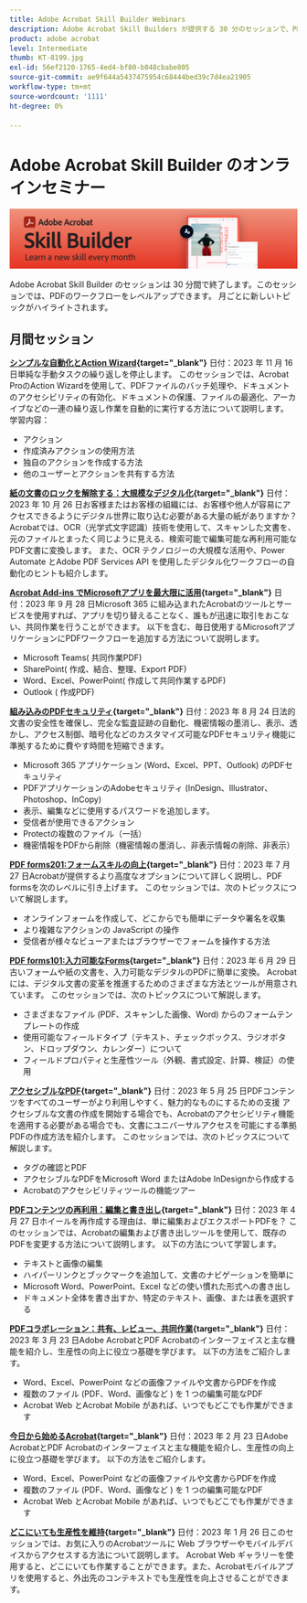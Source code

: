 ```yaml
---
title: Adobe Acrobat Skill Builder Webinars
description: Adobe Acrobat Skill Builders が提供する 30 分のセッションで、PDf のワークフローをレベルアップできます
product: adobe acrobat
level: Intermediate
thumb: KT-8199.jpg
exl-id: 56ef2120-1765-4ed4-bf80-b048cbabe805
source-git-commit: ae9f644a5437475954c68444bed39c7d4ea21905
workflow-type: tm+mt
source-wordcount: '1111'
ht-degree: 0%

---
```


# Adobe Acrobat Skill Builder のオンラインセミナー

![Acrobat Skill Builder の画像](../assets/sbacrobatwebinars.png)

Adobe Acrobat Skill Builder のセッションは 30 分間で終了します。このセッションでは、PDFのワークフローをレベルアップできます。 月ごとに新しいトピックがハイライトされます。

## 月間セッション

**[シンプルな自動化とAction Wizard](https://teamwork.adobe.com/adobe-acrobat-skill-builder/attendease/networking/experience/41d505bb-252a-4e26-9576-6ae82293e6c9/97be1628-5cb6-44be-ac61-c0cc26fbb58d){target="_blank"}**
日付：2023 年 11 月 16 日単純な手動タスクの繰り返しを停止します。 このセッションでは、Acrobat ProのAction Wizardを使用して、PDFファイルのバッチ処理や、ドキュメントのアクセシビリティの有効化、ドキュメントの保護、ファイルの最適化、アーカイブなどの一連の繰り返し作業を自動的に実行する方法について説明します。 学習内容：

* アクション
* 作成済みアクションの使用方法
* 独自のアクションを作成する方法
* 他のユーザーとアクションを共有する方法

**[紙の文書のロックを解除する：大規模なデジタル化](https://teamwork.adobe.com/adobe-acrobat-skill-builder/attendease/networking/experience/46e148fe-92c0-4d79-ac83-8888e9f0521e/dfcf3b90-4390-4c6e-abd9-20ba6e913dc1){target="_blank"}**
日付：2023 年 10 月 26 日お客様またはお客様の組織には、お客様や他人が容易にアクセスできるようにデジタル世界に取り込む必要がある大量の紙がありますか？ Acrobatでは、OCR（光学式文字認識）技術を使用して、スキャンした文書を、元のファイルとまったく同じように見える、検索可能で編集可能な再利用可能なPDF文書に変換します。 また、OCR テクノロジーの大規模な活用や、Power Automate とAdobe PDF Services API を使用したデジタル化ワークフローの自動化のヒントも紹介します。

**[Acrobat Add-ins でMicrosoftアプリを最大限に活用](https://teamwork.adobe.com/adobe-acrobat-skill-builder/attendease/networking/experience/8b4ea780-6e4d-48b6-8c70-ea10245a5a64/b4fe64de-3614-4a6d-94c6-ff6612ac07fb){target="_blank"}**
日付：2023 年 9 月 28 日Microsoft 365 に組み込まれたAcrobatのツールとサービスを使用すれば、アプリを切り替えることなく、誰もが迅速に取引をおこない、共同作業を行うことができます。 以下を含む、毎日使用するMicrosoftアプリケーションにPDFワークフローを追加する方法について説明します。

* Microsoft Teams( 共同作業PDF)
* SharePoint( 作成、結合、整理、Export PDF)
* Word、Excel、PowerPoint( 作成して共同作業するPDF)
* Outlook ( 作成PDF)

**[組み込みのPDFセキュリティ](https://teamwork.adobe.com/adobe-acrobat-skill-builder/attendease/networking/experience/b454ab64-9c2e-4aec-bcf9-ca82e3a6b869/3a456ace-042e-41c8-8e8c-d285e9ba0ab8){target="_blank"}**
日付：2023 年 8 月 24 日法的文書の安全性を確保し、完全な監査証跡の自動化、機密情報の墨消し、表示、透かし、アクセス制御、暗号化などのカスタマイズ可能なPDFセキュリティ機能に準拠するために費やす時間を短縮できます。

* Microsoft 365 アプリケーション (Word、Excel、PPT、Outlook) のPDFセキュリティ
* PDFアプリケーションのAdobeセキュリティ (InDesign、Illustrator、Photoshop、InCopy)
* 表示、編集などに使用するパスワードを追加します。
* 受信者が使用できるアクション
* Protectの複数のファイル（一括）
* 機密情報をPDFから削除（機密情報の墨消し、非表示情報の削除、非表示）

**[PDF forms201:フォームスキルの向上](https://adobe-acrobat-skill-builder.joinus.adobeevents.com/attendease/networking/experience/32518a73-e152-42b5-825c-b31ce53ab1f2/b9966934-6a5b-49c2-a9b0-d434543ce7f4){target="_blank"}**
日付：2023 年 7 月 27 日Acrobatが提供するより高度なオプションについて詳しく説明し、PDF formsを次のレベルに引き上げます。 このセッションでは、次のトピックスについて解説します。

* オンラインフォームを作成して、どこからでも簡単にデータや署名を収集
* より複雑なアクションの JavaScript の操作
* 受信者が様々なビューアまたはブラウザーでフォームを操作する方法

**[PDF forms101:入力可能なForms](https://adobe-acrobat-skill-builder.joinus.adobeevents.com/attendease/networking/experience/795f4bc7-db42-4022-a624-8a53c51174c6/9d685d0f-4a5b-4236-a1ef-081d1403fb41){target="_blank"}**
日付：2023 年 6 月 29 日古いフォームや紙の文書を、入力可能なデジタルのPDFに簡単に変換。 Acrobatには、デジタル文書の変革を推進するためのさまざまな方法とツールが用意されています。 このセッションでは、次のトピックスについて解説します。

* さまざまなファイル (PDF、スキャンした画像、Word) からのフォームテンプレートの作成
* 使用可能なフィールドタイプ（テキスト、チェックボックス、ラジオボタン、ドロップダウン、カレンダー）について
* フィールドプロパティと生産性ツール（外観、書式設定、計算、検証）の使用

**[アクセシブルなPDF](https://teamwork.adobe.com/adobe-acrobat-skill-builder/attendease/networking/experience/4ff4d607-8c9f-47dd-ac4f-3b351a0a0fe3/2eb92255-d963-4ff7-b278-2a95a11db755){target="_blank"}**
日付：2023 年 5 月 25 日PDFコンテンツをすべてのユーザーがより利用しやすく、魅力的なものにするための支援 アクセシブルな文書の作成を開始する場合でも、Acrobatのアクセシビリティ機能を適用する必要がある場合でも、文書にユニバーサルアクセスを可能にする準拠PDFの作成方法を紹介します。 このセッションでは、次のトピックスについて解説します。

* タグの確認とPDF
* アクセシブルなPDFをMicrosoft Word またはAdobe InDesignから作成する
* Acrobatのアクセシビリティツールの機能ツアー

**[PDFコンテンツの再利用：編集と書き出し](https://adobe-acrobat-skill-builder.joinus.adobeevents.com/attendease/networking/experience/aac3b9af-7d54-4ea5-a6fa-61bc7acea87f/8d7341ee-ff0f-492a-b3fd-935bd11d4ed0){target="_blank"}**
日付：2023 年 4 月 27 日ホイールを再作成する理由は、単に編集およびエクスポートPDFを？ このセッションでは、Acrobatの編集および書き出しツールを使用して、既存のPDFを変更する方法について説明します。 以下の方法について学習します。

* テキストと画像の編集
* ハイパーリンクとブックマークを追加して、文書のナビゲーションを簡単に
* Microsoft Word、PowerPoint、Excel などの使い慣れた形式への書き出し
* ドキュメント全体を書き出すか、特定のテキスト、画像、または表を選択する

**[PDFコラボレーション：共有、レビュー、共同作業](https://adobe-acrobat-skill-builder.joinus.adobeevents.com/attendease/networking/experience/0ef4709b-0a04-418e-a185-7efdd676c2dd/6a95bece-6f24-46f5-a17f-b408464281be){target="_blank"}**
日付：2023 年 3 月 23 日Adobe AcrobatとPDF Acrobatのインターフェイスと主な機能を紹介し、生産性の向上に役立つ基礎を学びます。 以下の方法をご紹介します。

* Word、Excel、PowerPoint などの画像ファイルや文書からPDFを作成
* 複数のファイル (PDF、Word、画像など ) を 1 つの編集可能なPDF
* Acrobat Web とAcrobat Mobile があれば、いつでもどこでも作業ができます

**[今日から始めるAcrobat](https://adobe-acrobat-skill-builder.joinus.adobeevents.com/attendease/networking/experience/5d8acc24-47a1-4db8-b419-8587bfb12708/fe8ec392-f29a-4e25-b7a3-61f48eea45ab){target="_blank"}**
日付：2023 年 2 月 23 日Adobe AcrobatとPDF Acrobatのインターフェイスと主な機能を紹介し、生産性の向上に役立つ基礎を学びます。 以下の方法をご紹介します。

* Word、Excel、PowerPoint などの画像ファイルや文書からPDFを作成
* 複数のファイル (PDF、Word、画像など ) を 1 つの編集可能なPDF
* Acrobat Web とAcrobat Mobile があれば、いつでもどこでも作業ができます

**[どこにいても生産性を維持](https://adobe-acrobat-skill-builder.joinus.adobeevents.com/attendease/networking/experience/9ab6c7a2-5ca2-4670-9a33-2ac11a1cb542/0b591876-aeae-45af-b41a-07a8326043f2){target="_blank"}**
日付：2023 年 1 月 26 日このセッションでは、お気に入りのAcrobatツールに Web ブラウザーやモバイルデバイスからアクセスする方法について説明します。 Acrobat Web ギャラリーを使用すると、どこにいても作業することができます。また、Acrobatモバイルアプリを使用すると、外出先のコンテキストでも生産性を向上させることができます。